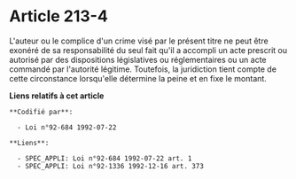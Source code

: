 # Article 213-4

L'auteur ou le complice d'un crime visé par le présent titre ne peut être exonéré de sa responsabilité du seul fait qu'il a
accompli un acte prescrit ou autorisé par des dispositions législatives ou réglementaires ou un acte commandé par l'autorité
légitime. Toutefois, la juridiction tient compte de cette circonstance lorsqu'elle détermine la peine et en fixe le montant.

**Liens relatifs à cet article**

	**Codifié par**:

	  - Loi n°92-684 1992-07-22

	**Liens**:

	  - SPEC_APPLI: Loi n°92-684 1992-07-22 art. 1
	  - SPEC_APPLI: Loi n°92-1336 1992-12-16 art. 373

